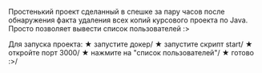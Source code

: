 Простенький проект сделанный в спешке за пару часов после обнаружения факта удаления всех копий курсового проекта по Java.
Просто позволяет вывести список пользователей :> 

Для запуска проекта: 
★ запустите докер/
★ запустите скрипт start/
★ откройте порт 3000/
★ нажмите на "список пользователей"/
★ готово :>/
